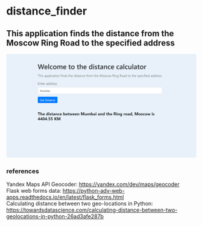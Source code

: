 # distance_finder
## This application finds the distance from the Moscow Ring Road to the specified address

![output](output.png?raw=true "Output")


### references
Yandex Maps API Geocoder: https://yandex.com/dev/maps/geocoder \
Flask web forms data: https://python-adv-web-apps.readthedocs.io/en/latest/flask_forms.html \
Calculating distance between two geo-locations in Python: https://towardsdatascience.com/calculating-distance-between-two-geolocations-in-python-26ad3afe287b 
